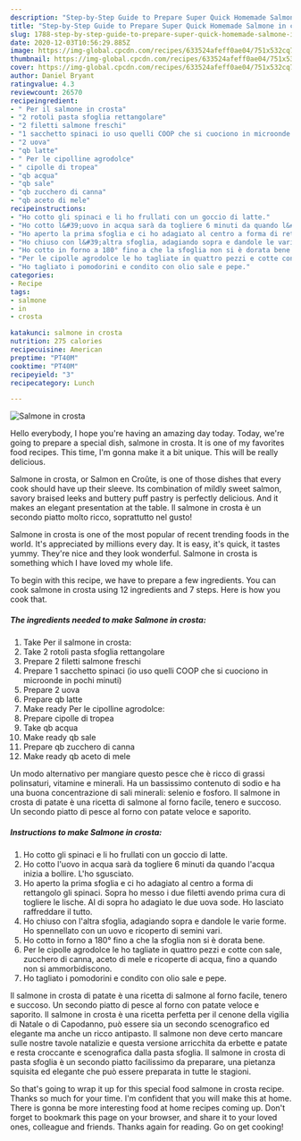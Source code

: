 ```yaml
---
description: "Step-by-Step Guide to Prepare Super Quick Homemade Salmone in crosta"
title: "Step-by-Step Guide to Prepare Super Quick Homemade Salmone in crosta"
slug: 1788-step-by-step-guide-to-prepare-super-quick-homemade-salmone-in-crosta
date: 2020-12-03T10:56:29.885Z
image: https://img-global.cpcdn.com/recipes/633524afeff0ae04/751x532cq70/salmone-in-crosta-recipe-main-photo.jpg
thumbnail: https://img-global.cpcdn.com/recipes/633524afeff0ae04/751x532cq70/salmone-in-crosta-recipe-main-photo.jpg
cover: https://img-global.cpcdn.com/recipes/633524afeff0ae04/751x532cq70/salmone-in-crosta-recipe-main-photo.jpg
author: Daniel Bryant
ratingvalue: 4.3
reviewcount: 26570
recipeingredient:
- " Per il salmone in crosta"
- "2 rotoli pasta sfoglia rettangolare"
- "2 filetti salmone freschi"
- "1 sacchetto spinaci io uso quelli COOP che si cuociono in microonde in pochi minuti"
- "2 uova"
- "qb latte"
- " Per le cipolline agrodolce"
- " cipolle di tropea"
- "qb acqua"
- "qb sale"
- "qb zucchero di canna"
- "qb aceto di mele"
recipeinstructions:
- "Ho cotto gli spinaci e li ho frullati con un goccio di latte."
- "Ho cotto l&#39;uovo in acqua sarà da togliere 6 minuti da quando l&#39;acqua inizia a bollire. L&#39;ho sgusciato."
- "Ho aperto la prima sfoglia e ci ho adagiato al centro a forma di rettangolo gli spinaci. Sopra ho messo i due filetti avendo prima cura di togliere le lische. Al di sopra ho adagiato le due uova sode. Ho lasciato raffreddare il tutto."
- "Ho chiuso con l&#39;altra sfoglia, adagiando sopra e dandole le varie forme. Ho spennellato con un uovo e ricoperto di semini vari."
- "Ho cotto in forno a 180° fino a che la sfoglia non si è dorata bene."
- "Per le cipolle agrodolce le ho tagliate in quattro pezzi e cotte con sale, zucchero di canna, aceto di mele e ricoperte di acqua, fino a quando non si ammorbidiscono."
- "Ho tagliato i pomodorini e condito con olio sale e pepe."
categories:
- Recipe
tags:
- salmone
- in
- crosta

katakunci: salmone in crosta 
nutrition: 275 calories
recipecuisine: American
preptime: "PT40M"
cooktime: "PT40M"
recipeyield: "3"
recipecategory: Lunch

---
```



![Salmone in crosta](https://img-global.cpcdn.com/recipes/633524afeff0ae04/751x532cq70/salmone-in-crosta-recipe-main-photo.jpg)

Hello everybody, I hope you're having an amazing day today. Today, we're going to prepare a special dish, salmone in crosta. It is one of my favorites food recipes. This time, I'm gonna make it a bit unique. This will be really delicious.

Salmone in crosta, or Salmon en Croûte, is one of those dishes that every cook should have up their sleeve. Its combination of mildly sweet salmon, savory braised leeks and buttery puff pastry is perfectly delicious. And it makes an elegant presentation at the table. Il salmone in crosta è un secondo piatto molto ricco, soprattutto nel gusto!

Salmone in crosta is one of the most popular of recent trending foods in the world. It's appreciated by millions every day. It is easy, it's quick, it tastes yummy. They're nice and they look wonderful. Salmone in crosta is something which I have loved my whole life.


To begin with this recipe, we have to prepare a few ingredients. You can cook salmone in crosta using 12 ingredients and 7 steps. Here is how you cook that.

<!--inarticleads1-->

##### The ingredients needed to make Salmone in crosta:

1. Take  Per il salmone in crosta:
1. Take 2 rotoli pasta sfoglia rettangolare
1. Prepare 2 filetti salmone freschi
1. Prepare 1 sacchetto spinaci (io uso quelli COOP che si cuociono in microonde in pochi minuti)
1. Prepare 2 uova
1. Prepare qb latte
1. Make ready  Per le cipolline agrodolce:
1. Prepare  cipolle di tropea
1. Take qb acqua
1. Make ready qb sale
1. Prepare qb zucchero di canna
1. Make ready qb aceto di mele


Un modo alternativo per mangiare questo pesce che è ricco di grassi polinsaturi, vitamine e minerali. Ha un bassissimo contenuto di sodio e ha una buona concentrazione di sali minerali: selenio e fosforo. Il salmone in crosta di patate è una ricetta di salmone al forno facile, tenero e succoso. Un secondo piatto di pesce al forno con patate veloce e saporito. 

<!--inarticleads2-->

##### Instructions to make Salmone in crosta:

1. Ho cotto gli spinaci e li ho frullati con un goccio di latte.
1. Ho cotto l&#39;uovo in acqua sarà da togliere 6 minuti da quando l&#39;acqua inizia a bollire. L&#39;ho sgusciato.
1. Ho aperto la prima sfoglia e ci ho adagiato al centro a forma di rettangolo gli spinaci. Sopra ho messo i due filetti avendo prima cura di togliere le lische. Al di sopra ho adagiato le due uova sode. Ho lasciato raffreddare il tutto.
1. Ho chiuso con l&#39;altra sfoglia, adagiando sopra e dandole le varie forme. Ho spennellato con un uovo e ricoperto di semini vari.
1. Ho cotto in forno a 180° fino a che la sfoglia non si è dorata bene.
1. Per le cipolle agrodolce le ho tagliate in quattro pezzi e cotte con sale, zucchero di canna, aceto di mele e ricoperte di acqua, fino a quando non si ammorbidiscono.
1. Ho tagliato i pomodorini e condito con olio sale e pepe.


Il salmone in crosta di patate è una ricetta di salmone al forno facile, tenero e succoso. Un secondo piatto di pesce al forno con patate veloce e saporito. Il salmone in crosta è una ricetta perfetta per il cenone della vigilia di Natale o di Capodanno, può essere sia un secondo scenografico ed elegante ma anche un ricco antipasto. Il salmone non deve certo mancare sulle nostre tavole natalizie e questa versione arricchita da erbette e patate e resta croccante e scenografica dalla pasta sfoglia. Il salmone in crosta di pasta sfoglia è un secondo piatto facilissimo da preparare, una pietanza squisita ed elegante che può essere preparata in tutte le stagioni. 

So that's going to wrap it up for this special food salmone in crosta recipe. Thanks so much for your time. I'm confident that you will make this at home. There is gonna be more interesting food at home recipes coming up. Don't forget to bookmark this page on your browser, and share it to your loved ones, colleague and friends. Thanks again for reading. Go on get cooking!
